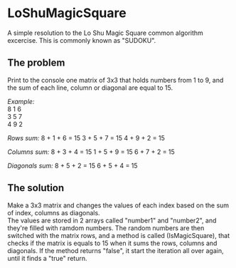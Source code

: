 # LoShuMagicSquare
A simple resolution to the Lo Shu Magic Square common algorithm excercise.  This is commonly known as "SUDOKU".

## The problem
Print to the console one matrix of 3x3 that holds numbers from 1 to 9, and the sum of each line, column or diagonal are equal to 15.

_Example:_   
           8  1  6   
           3  5  7  
           4  9  2  

_Rows sum:_ 
8 + 1 + 6 = 15
3 + 5 + 7 = 15
4 + 9 + 2 = 15

_Columns sum:_
8 + 3 + 4 = 15
1 + 5 + 9 = 15
6 + 7 + 2 = 15

_Diagonals sum:_
8 + 5 + 2 = 15
6 + 5 + 4 = 15

## The solution
Make a 3x3 matrix and changes the values of each index based on the sum of index, columns as diagonals.   
The values are stored in 2 arrays called "number1" and "number2", and they're filled with ramdom numbers. The random numbers are then switched with the matrix rows, and a method is called (IsMagicSquare), that checks if the matrix is equals to 15 when it sums the rows, columns and diagonals. If the method returns "false", it start the iteration all over again, until it finds a "true" return.
